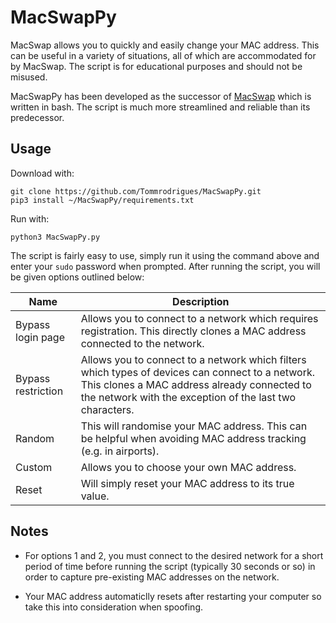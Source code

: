 # MacSwapPy

MacSwap allows you to quickly and easily change your MAC address. This can be useful in a variety of situations, all of which are accommodated for by MacSwap. The script is for educational purposes and should not be misused.

MacSwapPy has been developed as the successor of [MacSwap](https://github.com/Tommrodrigues/MacSwap) which is written in bash. The script is much more streamlined and reliable than its predecessor.

## Usage

Download with:
```
git clone https://github.com/Tommrodrigues/MacSwapPy.git
pip3 install ~/MacSwapPy/requirements.txt
```

Run with:
```
python3 MacSwapPy.py
```

The script is fairly easy to use, simply run it using the command above and enter your `sudo` password when prompted. After running the script, you will be given options outlined below:

| Name | Description |
| --- | --- |
| Bypass login page | Allows you to connect to a network which requires registration. This directly clones a MAC address connected to the network. |
| Bypass restriction | Allows you to connect to a network which filters which types of devices can connect to a network. This clones a MAC address already connected to the network with the exception of the last two characters. |
| Random | This will randomise your MAC address. This can be helpful when avoiding MAC address tracking (e.g. in airports). |
| Custom | Allows you to choose your own MAC address. |
| Reset | Will simply reset your MAC address to its true value. |

## Notes

- For options 1 and 2, you must connect to the desired network for a short period of time before running the script (typically 30 seconds or so) in order to capture pre-existing MAC addresses on the network.

- Your MAC address automaticlly resets after restarting your computer so take this into consideration when spoofing.

